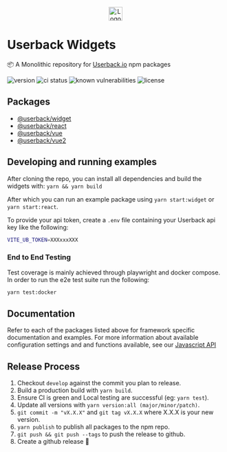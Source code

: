 <p align="center"><img src="https://static.userback.io/image/logo_full.svg" alt="Logo" height="32px" /></p>

# Userback Widgets
:package: A Monolithic repository for [Userback.io](https://www.userback.io) npm packages

<p>
<img alt="version" src="https://img.shields.io/github/package-json/v/userback/widget-js" />
<img alt="ci status" src="https://img.shields.io/github/actions/workflow/status/userback/widget-js/main.yml">
<img alt="known vulnerabilities" src="https://snyk.io/test/github/userback/widget-js/badge.svg">
<img alt="license" src="https://img.shields.io/github/license/userback/widget-js" />
</p>

## Packages
- [@userback/widget](widget-js/)
- [@userback/react](widget-react/)
- [@userback/vue](widget-vue/)
- [@userback/vue2](widget-vue2/)

## Developing and running examples
After cloning the repo, you can install all dependencies and build the widgets with:
```yarn && yarn build```

After which you can run an example package using `yarn start:widget` or `yarn start:react`.

To provide your api token, create a `.env` file containing your Userback api key like the following: 
``` sh
VITE_UB_TOKEN=XXXxxxXXX
```

### End to End Testing
Test coverage is mainly achieved through playwright and docker compose. In order to run the e2e test suite run the following:

``` sh
yarn test:docker
```

## Documentation
Refer to each of the packages listed above for framework specific documentation and examples. For more information about available configuration settings and and functions available, see our [Javascript API](https://docs.userback.io/reference/javascript-api-overview)

## Release Process

1. Checkout `develop` against the commit you plan to release.
2. Build a production build with `yarn build`.
3. Ensure CI is green and Local testing are successful (eg: `yarn test`).
4. Update all versions with `yarn version:all (major/minor/patch)`.
5. `git commit -m "vX.X.X"` and `git tag vX.X.X` where X.X.X is your new version.
6. `yarn publish` to publish all packages to the npm repo.
7. `git push && git push --tags` to push the release to github.
8. Create a github release :tada:
